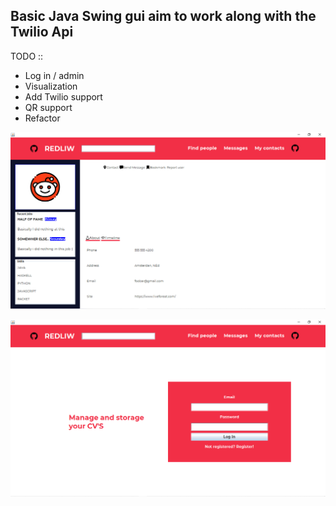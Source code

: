 
## Basic Java Swing gui aim to work along with the Twilio Api

TODO :: 
* Log in / admin
* Visualization
* Add Twilio support
* QR support
* Refactor

![Image of first step](https://github.com/willDrr/mockOne/blob/master/images/steps/Captura%20de%20pantalla%202021-01-20%2005.56.21.png)



![Image of login view](https://github.com/willDrr/mockOne/blob/master/images/steps/Captura%20de%20pantalla%202021-01-26%2001.16.40.png)